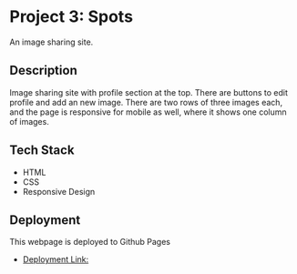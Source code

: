# Project 3: Spots

An image sharing site.

## Description

Image sharing site with profile section at the top. There are buttons to edit profile and add an new image. There are two rows of three images each, and the page is responsive for mobile as well, where it shows one column of images.

## Tech Stack

- HTML
- CSS
- Responsive Design

## Deployment

This webpage is deployed to Github Pages

- [Deployment Link:](https://samsreither.github.io/se_project_spots/)
